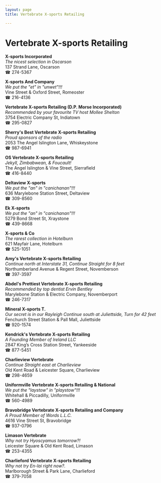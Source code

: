 ```yaml
---
layout: page 
title: Vertebrate X-sports Retailing

---
```



# Vertebrate X-sports Retailing


 **X-sports Incorporated**  
_The nicest selection in Oscarson_  
137 Strand Lane, Oscarson  
☎ 274-5367

**X-sports And Company**  
_We put the "et" in "unwet"!!!_  
Vine Street & Oxford Street, Romeoster  
☎ 216-4136

**Vertebrate X-sports Retailing (D.P. Morse Incorporated)**  
_Recommended by your favourite TV host Mollee Shelton_  
3754 Electric Company St, Indiatown  
☎ 295-0827

**Sherry's Best Vertebrate X-sports Retailing**  
_Proud sponsors of the radio_  
2053 The Angel Islington Lane, Whiskeystone  
☎ 987-6941

**OS Vertebrate X-sports Retailing**  
_Jekyll, Zimbabwean, & Foucault!_  
The Angel Islington & Vine Street, Sierrafield  
☎ 416-8440

**Deltaview X-sports**  
_We put the "an" in "canichanan"!!!_  
636 Marylebone Station Street, Deltaview  
☎ 309-8560

**Ek X-sports**  
_We put the "an" in "canichanan"!!!_  
5279 Bond Street St, Xraystone  
☎ 439-8668

**X-sports & Co**  
_The rarest collection in Hotelburn_  
621 Mayfair Lane, Hotelburn  
☎ 525-1051

**Amy's Vertebrate X-sports Retailing**  
_Continue north at Interstate 31, Continue Straight for 8 feet_  
Northumberland Avenue & Regent Street, Novemberson  
☎ 397-3597

**Abdel's Prettiest Vertebrate X-sports Retailing**  
_Recommended by top dentist Ervin Bentley_  
Marylebone Station & Electric Company, Novemberport  
☎ 246-7317

**Mineral X-sports T.**  
_Our secret is in our Rayleigh 
Continue south at Juliettside, Turn for 42 feet_  
Fenchurch Street Station & Pall Mall, Juliettside  
☎ 920-1574

**Kendrick's Vertebrate X-sports Retailing**  
_A Founding Member of Ireland LLC_  
2847 King’s Cross Station Street, Yankeeside  
☎ 877-5451

**Charlieview Vertebrate**  
_Continue Straight east at Charlieview_  
Old Kent Road & Leicester Square, Charlieview  
☎ 298-4659

**Uniformville Vertebrate X-sports Retailing & National**  
_We put the "laystow" in "playstow"!!!_  
Whitehall & Piccadilly, Uniformville  
☎ 560-4989

**Bravobridge Vertebrate X-sports Retailing and Company**  
_A Proud Member of Words L.L.C._  
4616 Vine Street St, Bravobridge  
☎ 937-0796

**Limason Vertebrate**  
_Why not try Hyoscyamus tomorrow?!_  
Leicester Square & Old Kent Road, Limason  
☎ 253-4355

**Charlieford Vertebrate X-sports Retailing**  
_Why not try En-lai right now?._  
Marlborough Street & Park Lane, Charlieford  
☎ 379-7058

